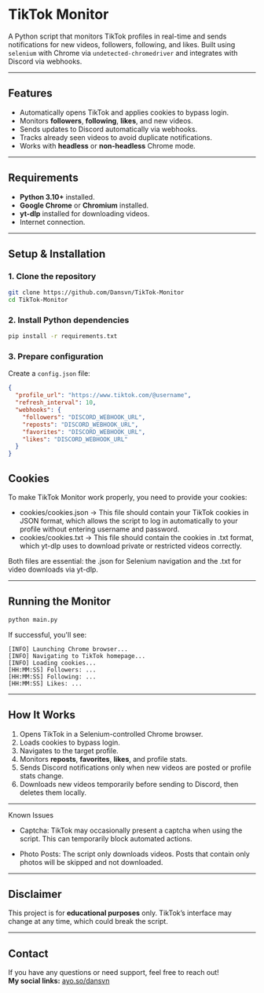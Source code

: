 # TikTok Monitor

A Python script that monitors TikTok profiles in real-time and sends notifications for new videos, followers, following, and likes.
Built using `selenium` with Chrome via `undetected-chromedriver` and integrates with Discord via webhooks.

---

## Features

* Automatically opens TikTok and applies cookies to bypass login.
* Monitors **followers**, **following**, **likes**, and new videos.
* Sends updates to Discord automatically via webhooks.
* Tracks already seen videos to avoid duplicate notifications.
* Works with **headless** or **non-headless** Chrome mode.

---

## Requirements

* **Python 3.10+** installed.
* **Google Chrome** or **Chromium** installed.
* **yt-dlp** installed for downloading videos.
* Internet connection.

---

## Setup & Installation

### 1. Clone the repository

```bash
git clone https://github.com/Dansvn/TikTok-Monitor
cd TikTok-Monitor
```

### 2. Install Python dependencies

```bash
pip install -r requirements.txt
```

### 3. Prepare configuration

Create a `config.json` file:

```json
{
  "profile_url": "https://www.tiktok.com/@username",
  "refresh_interval": 10,
  "webhooks": {
    "followers": "DISCORD_WEBHOOK_URL",
    "reposts": "DISCORD_WEBHOOK_URL",
    "favorites": "DISCORD_WEBHOOK_URL",
    "likes": "DISCORD_WEBHOOK_URL"
  }
}
```
## Cookies

To make TikTok Monitor work properly, you need to provide your cookies:

- cookies/cookies.json → This file should contain your TikTok cookies in JSON format, which allows the script to log in automatically to your profile without entering username and password.
- cookies/cookies.txt → This file should contain the cookies in .txt format, which yt-dlp uses to download private or restricted videos correctly.

Both files are essential: the .json for Selenium navigation and the .txt for video downloads via yt-dlp.


---

## Running the Monitor

```bash
python main.py
```

If successful, you'll see:

```
[INFO] Launching Chrome browser...
[INFO] Navigating to TikTok homepage...
[INFO] Loading cookies...
[HH:MM:SS] Followers: ...
[HH:MM:SS] Following: ...
[HH:MM:SS] Likes: ...
```

---

## How It Works

1. Opens TikTok in a Selenium-controlled Chrome browser.
2. Loads cookies to bypass login.
3. Navigates to the target profile.
4. Monitors **reposts**, **favorites**, **likes**, and profile stats.
5. Sends Discord notifications only when new videos are posted or profile stats change.
6. Downloads new videos temporarily before sending to Discord, then deletes them locally.

---

Known Issues

- Captcha: TikTok may occasionally present a captcha when using the script. This can temporarily block automated actions.

- Photo Posts: The script only downloads videos. Posts that contain only photos will be skipped and not downloaded.


---

## Disclaimer

This project is for **educational purposes** only.
TikTok’s interface may change at any time, which could break the script.

---

## Contact

If you have any questions or need support, feel free to reach out!  
**My social links:** [ayo.so/dansvn](https://ayo.so/dansvn)
